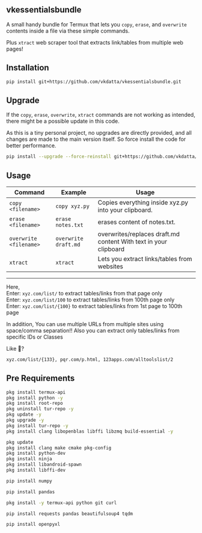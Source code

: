 ## vkessentialsbundle

A small handy bundle for Termux that lets you ```copy```, ```erase```, and ```overwrite``` contents inside a file via these simple commands. 

Plus ```xtract``` web scraper tool that extracts link/tables from multiple web pages!

## Installation

```bash
pip install git+https://github.com/vkdatta/vkessentialsbundle.git
```

## Upgrade

If the ```copy```, ```erase```, ```overwrite```, ```xtract``` commands are not working as intended, there might be a possible update in this code. 

As this is a tiny personal project, no upgrades are directly provided, and all changes are made to the main version itself. So force install the code for better performance. 

```bash
pip install --upgrade --force-reinstall git+https://github.com/vkdatta/vkessentialsbundle.git
```

## Usage

| Command | Example | Usage |
| --- | --- | --- |
| ```copy <filename>``` | ```copy xyz.py``` | Copies everything inside xyz.py into your clipboard. |
| ```erase <filename>``` | ```erase notes.txt``` | erases content of notes.txt. |
| ```overwrite <filename>``` | ```overwrite draft.md``` | overwrites/replaces draft.md content With text in your clipboard |
| ```xtract``` | ```xtract``` | Lets you extract links/tables from websites |

____

Here,  
Enter: ```xyz.com/list/``` to extract tables/links from that page only  
Enter: ```xyz.com/list/100``` to extract tables/links from 100th page only  
Enter: ```xyz.com/list/{100}``` to extract tables/links from 1st page to 100th page  

In addition, You can use multiple URLs from multiple sites using space/comma separation!! Also you can extract only tables/links from specific IDs or Classes

Like 🤔?

```bash
xyz.com/list/{133}, pqr.com/p.html, 123apps.com/alltoolslist/2
```

## Pre Requirements

```bash
pkg install termux-api
pkg install python -y
pkg install root-repo
pkg uninstall tur-repo -y
pkg update -y
pkg upgrade -y
pkg install tur-repo -y
pkg install clang libopenblas libffi libzmq build-essential -y
```
```bash
pkg update
pkg install clang make cmake pkg-config
pkg install python-dev
pkg install ninja
pkg install libandroid-spawn
pkg install libffi-dev
```
```bash
pip install numpy
```
```bash
pip install pandas
```
```bash
pkg install -y termux-api python git curl
```
```bash
pip install requests pandas beautifulsoup4 tqdm 
```
```bash
pip install openpyxl 
```
